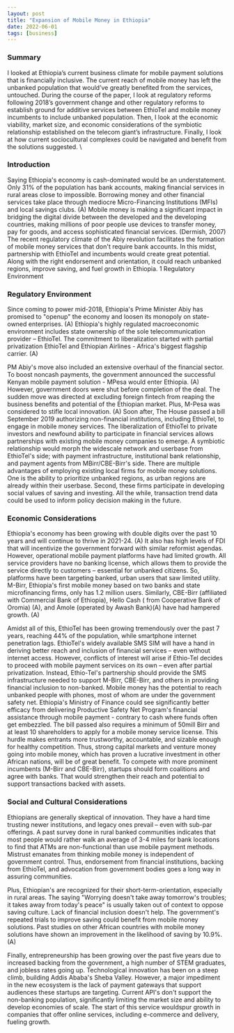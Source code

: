 ```yaml
---
layout: post
title: "Expansion of Mobile Money in Ethiopia"
date: 2022-06-01
tags: [business]
---
```


### Summary

I looked at Ethiopia’s current business climate for mobile payment solutions that is financially
inclusive. The current reach of mobile money has left the unbanked population that would’ve
greatly benefited from the services, untouched. During the course of the paper, I look at regulatory
reforms following 2018’s government change and other regulatory reforms to establish ground for
additive services between EthioTel and mobile money incumbents to include unbanked population.
Then, I look at the economic viability, market size, and economic considerations of the symbiotic
relationship established on the telecom giant’s infrastructure. Finally, I look at how current sociocultural complexes could be navigated and benefit from the solutions suggested. \


### Introduction
Saying Ethiopia's economy is cash-dominated would be an understatement. Only 31% of
the population has bank accounts, making financial services in rural areas close to impossible.
Borrowing money and other financial services take place through mediocre Micro-Financing
Institutions (MFIs) and local savings clubs. (A) Mobile money is making a significant impact in
bridging the digital divide between the developed and the developing countries, making millions
of poor people use devices to transfer money, pay for goods, and access sophisticated financial
services. (Dermish, 2007)
The recent regulatory climate of the Abiy revolution facilitates the formation of mobile
money services that don't require bank accounts. In this midst, partnership with EthioTel and
incumbents would create great potential. Along with the right endorsement and orientation, it could
reach unbanked regions, improve saving, and fuel growth in Ethiopia. 1
Regulatory Environment

### Regulatory Environment
Since coming to power mid-2018, Ethiopia's Prime Minister Abiy has promised to "openup" the economy and loosen its monopoly on state-owned enterprises. (A) Ethiopia's highly
regulated macroeconomic environment includes state ownership of the sole telecommunication
provider – EthioTel. The commitment to liberalization started with partial privatization EthioTel
and Ethiopian Airlines - Africa's biggest flagship carrier. (A)


PM Abiy's move also included an extensive overhaul of the financial sector. To boost noncash payments, the government announced the successful Kenyan mobile payment solution - MPesa would enter Ethiopia. (A) However, government doors were shut before completion of the
deal. The sudden move was directed at excluding foreign fintech from reaping the business benefits
and potential of the Ethiopian market. Plus, M-Pesa was considered to stifle local innovation. (A)
Soon after, The House passed a bill September 2019 authorizing non-financial institutions,
including EthioTel, to engage in mobile money services.
The liberalization of EthioTel to private investors and newfound ability to participate in
financial services allows partnerships with existing mobile money companies to emerge. A
symbiotic relationship would morph the widescale network and userbase from EthioTel's side;
with payment infrastructure, institutional bank relationship, and payment agents from MBirr/CBE-Birr's side.
There are multiple advantages of employing existing local firms for mobile money
solutions. One is the ability to prioritize unbanked regions, as urban regions are already within
their userbase. Second, these firms participate in developing social values of saving and investing.
All the while, transaction trend data could be used to inform policy decision making in the future. 

### Economic Considerations
Ethiopia's economy has been growing with double digits over the past 10 years and will
continue to thrive in 2021-24. (A) It also has high levels of FDI that will incentivize the
government forward with similar reformist agendas. However, operational mobile payment
platforms have had limited growth. All service providers have no banking license, which allows
them to provide the service directly to customers – essential for unbanked citizens. So, platforms
have been targeting banked, urban users that saw limited utility. M-Birr, Ethiopia's first mobile
money based on two banks and state microfinancing firms, only has 1.2 million users. Similarly,
CBE-Birr (affiliated with Commercial Bank of Ethiopia), Hello Cash ( from Cooperative Bank of
Oromia) (A), and Amole (operated by Awash Bank)(A) have had hampered growth. (A)

Amidst all of this, EthioTel has been growing tremendously over the past 7 years, reaching
44% of the population, while smartphone internet penetration lags. EthioTel's widely available SMS SIM will have a hand in deriving better reach and inclusion of financial services – even
without internet access. However, conflicts of interest will arise if Ethio-Tel decides to proceed
with mobile payment services on its own – even after partial privatization. Instead, Ethio-Tel's
partnership should provide the SMS infrastructure needed to support M-Birr, CBE-Birr, and others
in providing financial inclusion to non-banked.
Mobile money has the potential to reach unbanked people with phones, most of whom are under
the government safety net. Ethiopia's Ministry of Finance could see significantly better efficacy
from delivering Productive Safety Net Program's financial assistance through mobile payment -
contrary to cash where funds often get embezzled.
The bill passed also requires a minimum of 50mill Birr and at least 10 shareholders to apply
for a mobile money service license. This hurdle makes entrants more trustworthy, accountable,
and sizable enough for healthy competition. Thus, strong capital markets and venture money going
into mobile money, which has proven a lucrative investment in other African nations, will be of
great benefit. To compete with more prominent incumbents (M-Birr and CBE-Birr), startups
should form coalitions and agree with banks. That would strengthen their reach and potential to
support transactions backed with assets.

### Social and Cultural Considerations
Ethiopians are generally skeptical of innovation. They have a hard time trusting newer institutions,
and legacy ones prevail – even with sub-par offerings. A past survey done in rural banked
communities indicates that most people would rather walk an average of 3-4 miles for bank
locations to find that ATMs are non-functional than use mobile payment methods. Mistrust
emanates from thinking mobile money is independent of government control. Thus, endorsement
from financial institutions, backing from EthioTel, and advocation from government bodies goes
a long way in assuring communities.

Plus, Ethiopian's are recognized for their short-term-orientation, especially in rural areas. The
saying "Worrying doesn't take away tomorrow's troubles; it takes away from today's peace" is
usually taken out of context to oppose saving culture. Lack of financial inclusion doesn't help. The
government's repeated trials to improve saving could benefit from mobile money solutions. Past
studies on other African countries with mobile money solutions have shown an improvement in
the likelihood of saving by 10.9%. (A)

Finally, entrepreneurship has been growing over the past five years due to increased backing from
the government, a high number of STEM graduates, and jobless rates going up. Technological
innovation has been on a steep climb, building Addis Ababa's Sheba Valley. However, a major
impediment in the new ecosystem is the lack of payment gateways that support audiences these
startups are targeting. Current API's don't support the non-banking population, significantly
limiting the market size and ability to develop economies of scale. The start of this service wouldspur growth in companies that offer online services, including e-commerce and delivery, fueling
growth.
